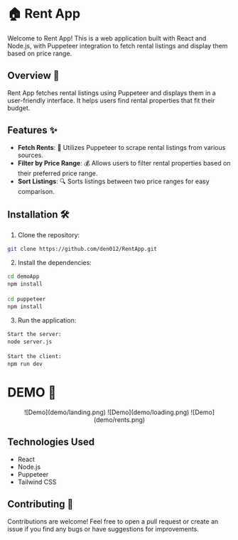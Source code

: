 # 🏠 Rent App

Welcome to Rent App! This is a web application built with React and Node.js, with Puppeteer integration to fetch rental listings and display them based on price range.

## Overview 🚀

Rent App fetches rental listings using Puppeteer and displays them in a user-friendly interface. It helps users find rental properties that fit their budget.

## Features ✨

- **Fetch Rents**: 📝 Utilizes Puppeteer to scrape rental listings from various sources.
- **Filter by Price Range**: 💰 Allows users to filter rental properties based on their preferred price range.
- **Sort Listings**: 🔍 Sorts listings between two price ranges for easy comparison.

## Installation 🛠️

1. Clone the repository:

```bash
git clone https://github.com/den012/RentApp.git
```

2. Install the dependencies:

```bash
cd demoApp
npm install

cd puppeteer
npm install
```

3. Run the application:

```bash
Start the server:
node server.js

Start the client:
npm run dev
```

# DEMO 📸
<div align="center">
![Demo](demo/landing.png)
![Demo](demo/loading.png)
![Demo](demo/rents.png)
</div>


## Technologies Used

- React
- Node.js
- Puppeteer
- Tailwind CSS


## Contributing 🤝

Contributions are welcome! Feel free to open a pull request or create an issue if you find any bugs or have suggestions for improvements.

